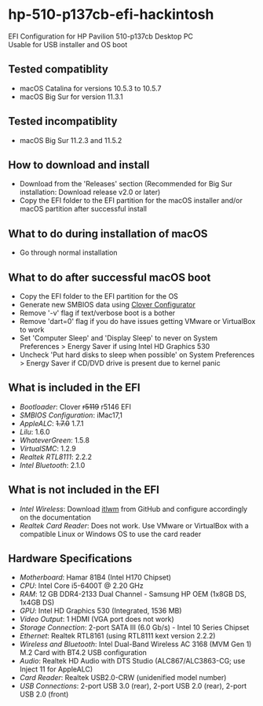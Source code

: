 # hp-510-p137cb-efi-hackintosh
EFI Configuration for HP Pavilion 510-p137cb Desktop PC<br>
Usable for USB installer and OS boot

## Tested compatiblity
* macOS Catalina for versions 10.5.3 to 10.5.7
* macOS Big Sur for version 11.3.1

## Tested incompatiblity 
* macOS Big Sur 11.2.3 and 11.5.2

## How to download and install
* Download from the 'Releases' section (Recommended for Big Sur installation: Download release v2.0 or later)
* Copy the EFI folder to the EFI partition for the macOS installer and/or macOS partition after successful install

## What to do during installation of macOS
* Go through normal installation

## What to do after successful macOS boot
* Copy the EFI folder to the EFI partition for the OS
* Generate new SMBIOS data using [Clover Configurator](https://mackie100projects.altervista.org/download-clover-configurator/)
* Remove '-v' flag if text/verbose boot is a bother
* Remove 'dart=0' flag if you do have issues getting VMware or VirtualBox to work
* Set 'Computer Sleep' and 'Display Sleep' to never on System Preferences > Energy Saver if using Intel HD Graphics 530
* Uncheck 'Put hard disks to sleep when possible' on System Preferences > Energy Saver if CD/DVD drive is present due to kernel panic

## What is included in the EFI
* <i>Bootloader</i>: Clover ~~r5119~~ r5146 EFI
* <i>SMBIOS Configuration</i>: iMac17,1
* <i>AppleALC</i>: ~~1.7.0~~ 1.7.1
* <i>Lilu</i>: 1.6.0
* <i>WhateverGreen</i>: 1.5.8
* <i>VirtualSMC</i>: 1.2.9
* <i>Realtek RTL8111</i>: 2.2.2
* <i>Intel Bluetooth</i>: 2.1.0

## What is not included in the EFI
* <i>Intel Wireless</i>: Download [itlwm](https://github.com/OpenIntelWireless/itlwm/releases) from GitHub and configure accordingly on the documentation
* <i>Realtek Card Reader</i>: Does not work. Use VMware or VirtualBox with a compatible Linux or Windows OS to use the card reader

## Hardware Specifications
* <i>Motherboard</i>: Hamar 81B4 (Intel H170 Chipset)
* <i>CPU</i>: Intel Core i5-6400T @ 2.20 GHz
* <i>RAM</i>: 12 GB DDR4-2133 Dual Channel - Samsung HP OEM (1x8GB DS, 1x4GB DS)
* <i>GPU</i>: Intel HD Graphics 530 (Integrated, 1536 MB)
* <i>Video Output</i>: 1 HDMI (VGA port does not work)
* <i>Storage Connection</i>: 2-port SATA III (6.0 Gb/s) - Intel 10 Series Chipset
* <i>Ethernet</i>: Realtek RTL8161 (using RTL8111 kext version 2.2.2)
* <i>Wireless and Bluetooth</i>: Intel Dual-Band Wireless AC 3168 (MVM Gen 1) M.2 Card with BT4.2 USB configuration
* <i>Audio</i>: Realtek HD Audio with DTS Studio (ALC867/ALC3863-CG; use Inject 11 for AppleALC)
* <i>Card Reader</i>: Realtek USB2.0-CRW (unidenified model number)
* <i>USB Connections</i>: 2-port USB 3.0 (rear), 2-port USB 2.0 (rear), 2-port USB 2.0 (front)
